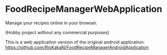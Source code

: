 # FoodRecipeManagerWebApplication
Manage your recipes online in your browser.

(Hobby project without any commercial purposes)

This is a web application version of the original android application: https://github.com/RisKakaN/FoodRecipeManagerAndroidApplication